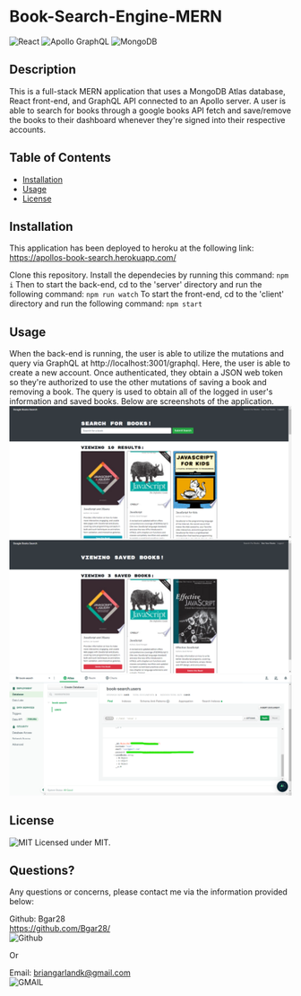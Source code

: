 # Book-Search-Engine-MERN

 ![React](https://img.shields.io/badge/React-20232A?style=for-the-badge&logo=react&logoColor=61DAFB)
 ![Apollo GraphQL](https://img.shields.io/badge/-ApolloGraphQL-311C87?style=for-the-badge&logo=apollo-graphql)
 ![MongoDB](https://img.shields.io/badge/MongoDB-4EA94B?style=for-the-badge&logo=mongodb&logoColor=white)
  
  ## Description 
  
  This is a full-stack MERN application that uses a MongoDB Atlas database, React front-end, and GraphQL API connected to an Apollo server. A user is able to search for books through a google books API fetch and save/remove the books to their dashboard whenever they're signed into their respective accounts.
  ## Table of Contents
  * [Installation](#installation)
  * [Usage](#usage)
  * [License](#license)
   
  ## Installation
This application has been deployed to heroku at the following link:  https://apollos-book-search.herokuapp.com/ <br>

Clone this repository. Install the dependecies by running this command:
    ```
    npm i
    ```
    Then to start the back-end, cd to the 'server' directory and run the following command:
    ```
    npm run watch
    ```
    To start the front-end, cd to the 'client' directory and run the following command:
    ```
    npm start
    ```


  ## Usage

  When the back-end is running, the user is able to utilize the mutations and query via GraphQL at http://localhost:3001/graphql. Here, the user is able to create a new account. Once authenticated, they  obtain a JSON web token so they're authorized to use the other mutations of saving a book and removing a book. The query is used to obtain all of the logged in user's information and saved books. Below are screenshots of the application. <br>
  ![screenshot](https://github.com/Bgar28/Book-Search-Engine-MERN/blob/main/assets/book-seach.png) <br>
  ![screenshot](https://github.com/Bgar28/Book-Search-Engine-MERN/blob/main/assets/saved-books.png) <br>
  ![screenshot](https://github.com/Bgar28/Book-Search-Engine-MERN/blob/main/assets/atlas.png)



  ## License
  ![MIT](https://img.shields.io/badge/License-MIT-yellow.svg) Licensed under MIT.

  

  ## Questions?

  Any questions or concerns, please contact me via the information provided below:

  Github: Bgar28 <br> https://github.com/Bgar28/ <br>
  ![Github](https://img.shields.io/badge/GitHub-100000?style=for-the-badge&logo=github&logoColor=white)

  Or

  Email: briangarlandk@gmail.com <br>
  ![GMAIL](https://img.shields.io/badge/Gmail-D14836?style=for-the-badge&logo=gmail&logoColor=white)